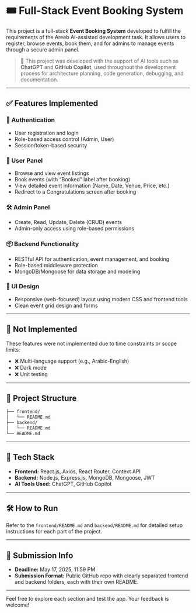 # 🎟️ Full-Stack Event Booking System

This project is a full-stack **Event Booking System** developed to fulfill the requirements of the Areeb Ai-assisted development task. It allows users to register, browse events, book them, and for admins to manage events through a secure admin panel.

> 🧠 This project was developed with the support of AI tools such as **ChatGPT** and **GitHub Copilot**, used throughout the development process for architecture planning, code generation, debugging, and documentation.

---

## ✅ Features Implemented

### 👥 Authentication
- User registration and login
- Role-based access control (Admin, User)
- Session/token-based security

### 🎫 User Panel
- Browse and view event listings
- Book events (with “Booked” label after booking)
- View detailed event information (Name, Date, Venue, Price, etc.)
- Redirect to a Congratulations screen after booking

### 🛠 Admin Panel
- Create, Read, Update, Delete (CRUD) events
- Admin-only access using role-based permissions

### 📦 Backend Functionality
- RESTful API for authentication, event management, and booking
- Role-based middleware protection
- MongoDB/Mongoose for data storage and modeling

### 🎨 UI Design
- Responsive (web-focused) layout using modern CSS and frontend tools
- Clean event grid design and forms

---

## 🚫 Not Implemented

These features were not implemented due to time constraints or scope limits:
- ❌ Multi-language support (e.g., Arabic-English)
- ❌ Dark mode
- ❌ Unit testing

---

## 📂 Project Structure

```bash
├── frontend/
│   └── README.md
├── backend/
│   └── README.md
└── README.md
```


---

## 🚀 Tech Stack

- **Frontend:** React.js, Axios, React Router, Context API
- **Backend:** Node.js, Express.js, MongoDB, Mongoose, JWT
- **AI Tools Used:** ChatGPT, GitHub Copilot

---

## 🛠 How to Run

Refer to the `frontend/README.md` and `backend/README.md` for detailed setup instructions for each part of the project.

---

## 📅 Submission Info

- **Deadline:** May 17, 2025, 11:59 PM
- **Submission Format:** Public GitHub repo with clearly separated frontend and backend folders, each with their own README.

---

Feel free to explore each section and test the app. Your feedback is welcome!


